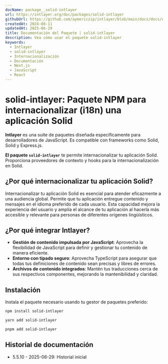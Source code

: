 ```yaml
---
docName: package__solid-intlayer
url: https://intlayer.org/doc/packages/solid-intlayer
githubUrl: https://github.com/aymericzip/intlayer/blob/main/docs/docs/es/packages/solid-intlayer/index.md
createdAt: 2024-08-11
updatedAt: 2025-06-29
title: Documentación del Paquete | solid-intlayer
description: Vea cómo usar el paquete solid-intlayer
keywords:
  - Intlayer
  - solid-intlayer
  - Internacionalización
  - Documentación
  - Next.js
  - JavaScript
  - React
---
```


# solid-intlayer: Paquete NPM para internacionalizar (i18n) una aplicación Solid

**Intlayer** es una suite de paquetes diseñada específicamente para desarrolladores de JavaScript. Es compatible con frameworks como Solid, Solid y Express.js.

**El paquete `solid-intlayer`** te permite internacionalizar tu aplicación Solid. Proporciona proveedores de contexto y hooks para la internacionalización en Solid.

## ¿Por qué internacionalizar tu aplicación Solid?

Internacionalizar tu aplicación Solid es esencial para atender eficazmente a una audiencia global. Permite que tu aplicación entregue contenido y mensajes en el idioma preferido de cada usuario. Esta capacidad mejora la experiencia del usuario y amplía el alcance de tu aplicación al hacerla más accesible y relevante para personas de diferentes orígenes lingüísticos.

## ¿Por qué integrar Intlayer?

- **Gestión de contenido impulsada por JavaScript**: Aprovecha la flexibilidad de JavaScript para definir y gestionar tu contenido de manera eficiente.
- **Entorno con tipado seguro**: Aprovecha TypeScript para asegurar que todas tus definiciones de contenido sean precisas y libres de errores.
- **Archivos de contenido integrados**: Mantén tus traducciones cerca de sus respectivos componentes, mejorando la mantenibilidad y claridad.

## Instalación

Instala el paquete necesario usando tu gestor de paquetes preferido:

```bash packageManager="npm"
npm install solid-intlayer
```

```bash packageManager="yarn"
yarn add solid-intlayer
```

```bash packageManager="pnpm"
pnpm add solid-intlayer
```

## Historial de documentación

- 5.5.10 - 2025-06-29: Historial inicial
